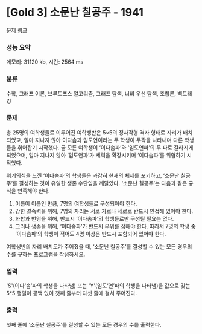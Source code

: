 # [Gold 3] 소문난 칠공주 - 1941

[문제 링크](https://www.acmicpc.net/problem/1932)

###  성능 요약

메모리: 31120 kb, 시간: 2564 ms

### 분류  

수학, 그래프 이론, 브루트포스 알고리즘, 그래프 탐색, 너비 우선 탐색, 조합론, 백트래킹

### 문제
총 25명의 여학생들로 이루어진 여학생반은 5×5의 정사각형 격자 형태로 자리가 배치되었고, 얼마 지나지 않아 이다솜과 임도연이라는 두 학생이 두각을 나타내며 다른 학생들을 휘어잡기 시작했다. 곧 모든 여학생이 ‘이다솜파’와 ‘임도연파’의 두 파로 갈라지게 되었으며, 얼마 지나지 않아 ‘임도연파’가 세력을 확장시키며 ‘이다솜파’를 위협하기 시작했다.

위기의식을 느낀 ‘이다솜파’의 학생들은 과감히 현재의 체제를 포기하고, ‘소문난 칠공주’를 결성하는 것이 유일한 생존 수단임을 깨달았다. ‘소문난 칠공주’는 다음과 같은 규칙을 만족해야 한다.

1. 이름이 이름인 만큼, 7명의 여학생들로 구성되어야 한다.
2. 강한 결속력을 위해, 7명의 자리는 서로 가로나 세로로 반드시 인접해 있어야 한다.
3. 화합과 번영을 위해, 반드시 ‘이다솜파’의 학생들로만 구성될 필요는 없다.
4. 그러나 생존을 위해, ‘이다솜파’가 반드시 우위를 점해야 한다. 따라서 7명의 학생 중 ‘이다솜파’의 학생이 적어도 4명 이상은 반드시 포함되어 있어야 한다.

여학생반의 자리 배치도가 주어졌을 때, ‘소문난 칠공주’를 결성할 수 있는 모든 경우의 수를 구하는 프로그램을 작성하시오.

### 입력
'S'(이다‘솜’파의 학생을 나타냄) 또는 'Y'(임도‘연’파의 학생을 나타냄)을 값으로 갖는 5*5 행렬이 공백 없이 첫째 줄부터 다섯 줄에 걸쳐 주어진다.

### 출력
첫째 줄에 ‘소문난 칠공주’를 결성할 수 있는 모든 경우의 수를 출력한다.